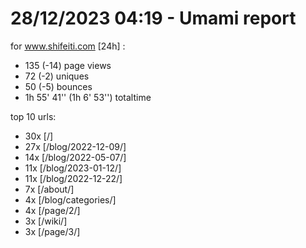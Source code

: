 # 28/12/2023 04:19 - Umami report
for www.shifeiti.com [24h] :

 - 135 (-14) page views
 - 72 (-2) uniques
 - 50 (-5) bounces
 - 1h 55' 41'' (1h 6' 53'') totaltime


top 10 urls:
 - 30x [/]
 - 27x [/blog/2022-12-09/]
 - 14x [/blog/2022-05-07/]
 - 11x [/blog/2023-01-12/]
 - 11x [/blog/2022-12-22/]
 - 7x [/about/]
 - 4x [/blog/categories/]
 - 4x [/page/2/]
 - 3x [/wiki/]
 - 3x [/page/3/]


